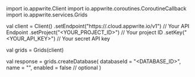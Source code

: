 import io.appwrite.Client
import io.appwrite.coroutines.CoroutineCallback
import io.appwrite.services.Grids

val client = Client()
    .setEndpoint("https://<REGION>.cloud.appwrite.io/v1") // Your API Endpoint
    .setProject("<YOUR_PROJECT_ID>") // Your project ID
    .setKey("<YOUR_API_KEY>") // Your secret API key

val grids = Grids(client)

val response = grids.createDatabase(
    databaseId = "<DATABASE_ID>",
    name = "<NAME>",
    enabled = false // optional
)
